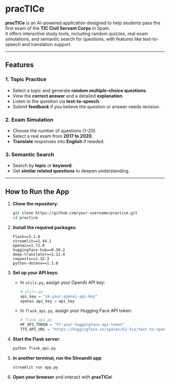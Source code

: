 # pracTICe

**pracTICe** is an AI-powered application designed to help students pass the first exam of the **TIC Civil Servant Corps** in Spain.  
It offers interactive study tools, including random quizzes, real exam simulations, and semantic search for questions, with features like text-to-speech and translation support.

---

## Features

### 1. Topic Practice
- Select a topic and generate **random multiple-choice questions**.
- View the **correct answer** and a detailed **explanation**.
- Listen to the question via **text-to-speech**.
- Submit **feedback** if you believe the question or answer needs revision.

### 2. Exam Simulation
- Choose the number of questions (1–20).
- Select a real exam from **2017 to 2020**.
- **Translate** responses into **English** if needed.

### 3. Semantic Search
- Search by **topic** or **keyword**.
- Get **similar related questions** to deepen understanding.

---

## How to Run the App

1. **Clone the repository**:

    ```bash
    git clone https://github.com/your-username/practice.git
    cd practice
    ```

2. **Install the required packages**:
    ```text
    Flask==3.1.0
    streamlit==1.44.1
    openai==1.72.0
    huggingface-hub==0.30.2
    deep-translator==1.11.4
    requests==2.32.3
    python-dotenv==1.1.0
    ```

4. **Set up your API keys**:

    - In `utils.py`, assign your OpenAI API key:

      ```python
      # utils.py
      api_key = "sk-your-openai-api-key"
      openai.api_key = api_key
      ```

    - In `flask_api.py`, assign your Hugging Face API token:

      ```python
      # flask_api.py
      HF_API_TOKEN = "hf-your-huggingface-api-token"
      TTS_API_URL = "https://huggingface.co/spaces/k2-fsa/text-to-speech"
      ```

5. **Start the Flask server**:

    ```bash
    python flask_api.py
    ```

6. **In another terminal, run the Streamlit app**:

    ```bash
    streamlit run app.py
    ```

7. **Open your browser** and interact with **pracTICe**!

